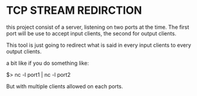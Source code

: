 TCP STREAM REDIRCTION
====

this project consist of a server, listening on two ports at the time.
The first port will be use to accept input clients, the second for output clients.

This tool is just going to redirect what is said in every input clients to every output clients.

a bit like if you do something like: 

$> nc -l port1 | nc -l port2

But with multiple clients allowed on each ports.
